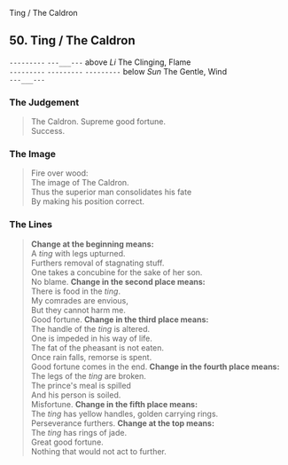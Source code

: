 Ting / The Caldron
## 50. Ting / The Caldron
``---------``
``---___---`` above _Li_ The Clinging, Flame  
``---------``
``---------``
``---------`` below _Sun_ The Gentle, Wind  
``---___---``
### The Judgement
> The Caldron. Supreme good fortune.  
 Success.
### The Image
> Fire over wood:  
 The image of The Caldron.  
 Thus the superior man consolidates his fate  
 By making his position correct.
### The Lines

 > **Change at the beginning means:**  
 A _ting_ with legs upturned.  
 Furthers removal of stagnating stuff.  
 One takes a concubine for the sake of her son.  
 No blame.
 > **Change in the second place means:**  
 There is food in the _ting_.  
 My comrades are envious,  
 But they cannot harm me.  
 Good fortune.
 > **Change in the third place means:**  
 The handle of the _ting_ is altered.  
 One is impeded in his way of life.  
 The fat of the pheasant is not eaten.  
 Once rain falls, remorse is spent.  
 Good fortune comes in the end.
 > **Change in the fourth place means:**  
 The legs of the _ting_ are broken.  
 The prince's meal is spilled  
 And his person is soiled.  
 Misfortune.
 > **Change in the fifth place means:**  
 The _ting_ has yellow handles, golden carrying rings.  
 Perseverance furthers.
 > **Change at the top means:**  
 The _ting_ has rings of jade.  
 Great good fortune.  
 Nothing that would not act to further.



